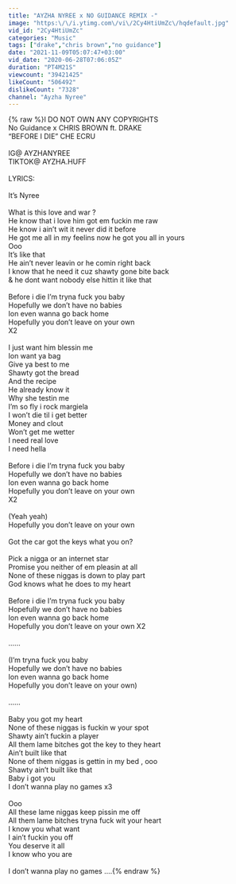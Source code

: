 ```yaml
---
title: "AYZHA NYREE x NO GUIDANCE REMIX -"
image: "https:\/\/i.ytimg.com\/vi\/2Cy4HtiUmZc\/hqdefault.jpg"
vid_id: "2Cy4HtiUmZc"
categories: "Music"
tags: ["drake","chris brown","no guidance"]
date: "2021-11-09T05:07:47+03:00"
vid_date: "2020-06-28T07:06:05Z"
duration: "PT4M21S"
viewcount: "39421425"
likeCount: "506492"
dislikeCount: "7328"
channel: "Ayzha Nyree"
---
```

{% raw %}I DO NOT OWN ANY COPYRIGHTS <br />No Guidance x CHRIS BROWN ft. DRAKE <br />“BEFORE I DIE” CHE ECRU <br /><br />IG@ AYZHANYREE <br />TIKTOK@ AYZHA.HUFF<br /><br />LYRICS: <br /><br />It’s Nyree<br /><br />What is this love and war ? <br />He know that i love him got em fuckin me raw <br />He know i ain’t wit it never did it before<br />He got me all in my feelins now he got you all in yours <br />Ooo<br />It’s like that <br />He ain’t never leavin or he comin right back <br />I know that he need it cuz shawty gone bite back <br />&amp; he dont want nobody else hittin it like that <br /><br />Before i die I’m tryna fuck you baby<br />Hopefully we don’t have no babies <br />Ion even wanna go back home <br />Hopefully you don’t leave on your own <br />X2 <br /><br />I just want him blessin me <br />Ion want ya bag<br />Give ya best to me <br />Shawty got the bread<br />And the recipe <br />He already know it <br />Why she testin me <br />I’m so fly i rock margiela<br />I won’t die til i get better  <br />Money and clout <br />Won’t get me wetter<br />I need real love <br />I need hella <br /><br />Before i die I’m tryna fuck you baby<br />Hopefully we don’t have no babies <br />Ion even wanna go back home <br />Hopefully you don’t leave on your own <br />X2 <br /><br />(Yeah yeah)<br />Hopefully you don’t leave on your own <br /><br />Got the car got the keys what you on? <br /><br />Pick a nigga or an internet star<br />Promise you neither of em pleasin at all <br />None of these niggas is down to play part <br />God knows what he does to my heart <br /><br />Before i die I’m tryna fuck you baby<br />Hopefully we don’t have no babies <br />Ion even wanna go back home <br />Hopefully you don’t leave on your own X2 <br /><br />......<br /><br />(I’m tryna fuck you baby<br />Hopefully we don’t have no babies <br />Ion even wanna go back home <br />Hopefully you don’t leave on your own)<br /><br />......<br /><br />Baby you got my heart <br />None of these niggas is fuckin w your spot  <br />Shawty ain’t fuckin a player <br />All them lame bitches got the key to they heart <br />Ain’t built like that <br />None of them niggas is gettin in my bed , ooo<br />Shawty ain’t built like that <br />Baby i got you <br />I don’t wanna play no games x3<br /><br />Ooo<br />All these lame niggas keep pissin me off <br />All them lame bitches tryna fuck wit your heart <br />I know you what want <br />I ain’t fuckin you off <br />You deserve it all <br />I know who you are<br /><br />I don’t wanna play no games ....{% endraw %}
